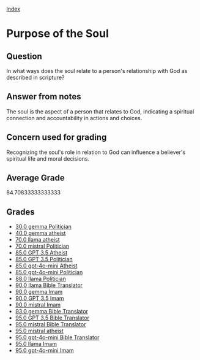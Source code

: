
[Index](../../index.md)
# Purpose of the Soul
## Question
In what ways does the soul relate to a person's relationship with God as described in scripture?

## Answer from notes
The soul is the aspect of a person that relates to God, indicating a spiritual connection and accountability in actions and choices.

## Concern used for grading
Recognizing the soul's role in relation to God can influence a believer's spiritual life and moral decisions.

## Average Grade
84.70833333333333

## Grades
 * [30.0 gemma Politician](../answers/gemma_Politician/Purpose_of_the_Soul.md)
 * [40.0 gemma atheist](../answers/gemma_atheist/Purpose_of_the_Soul.md)
 * [70.0 llama atheist](../answers/llama_atheist/Purpose_of_the_Soul.md)
 * [70.0 mistral Politician](../answers/mistral_Politician/Purpose_of_the_Soul.md)
 * [85.0 GPT 3.5 Atheist](../answers/GPT_3.5_Atheist/Purpose_of_the_Soul.md)
 * [85.0 GPT 3.5 Politician](../answers/GPT_3.5_Politician/Purpose_of_the_Soul.md)
 * [85.0 gpt-4o-mini Atheist](../answers/gpt-4o-mini_Atheist/Purpose_of_the_Soul.md)
 * [85.0 gpt-4o-mini Politician](../answers/gpt-4o-mini_Politician/Purpose_of_the_Soul.md)
 * [88.0 llama Politician](../answers/llama_Politician/Purpose_of_the_Soul.md)
 * [90.0 llama Bible Translator](../answers/llama_Bible_Translator/Purpose_of_the_Soul.md)
 * [90.0 gemma Imam](../answers/gemma_Imam/Purpose_of_the_Soul.md)
 * [90.0 GPT 3.5 Imam](../answers/GPT_3.5_Imam/Purpose_of_the_Soul.md)
 * [90.0 mistral Imam](../answers/mistral_Imam/Purpose_of_the_Soul.md)
 * [93.0 gemma Bible Translator](../answers/gemma_Bible_Translator/Purpose_of_the_Soul.md)
 * [95.0 GPT 3.5 Bible Translator](../answers/GPT_3.5_Bible_Translator/Purpose_of_the_Soul.md)
 * [95.0 mistral Bible Translator](../answers/mistral_Bible_Translator/Purpose_of_the_Soul.md)
 * [95.0 mistral atheist](../answers/mistral_atheist/Purpose_of_the_Soul.md)
 * [95.0 gpt-4o-mini Bible Translator](../answers/gpt-4o-mini_Bible_Translator/Purpose_of_the_Soul.md)
 * [95.0 llama Imam](../answers/llama_Imam/Purpose_of_the_Soul.md)
 * [95.0 gpt-4o-mini Imam](../answers/gpt-4o-mini_Imam/Purpose_of_the_Soul.md)
